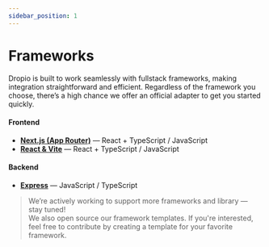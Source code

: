 ```yaml
---
sidebar_position: 1
---
```


# Frameworks
Dropio is built to work seamlessly with fullstack frameworks, making integration straightforward and efficient.  Regardless of the framework you choose, there’s a high chance we offer an official adapter to get you started quickly.


#### Frontend

- **[Next.js (App Router)](#)** — React + TypeScript / JavaScript
- **[React & Vite](#)** — React + TypeScript / JavaScript

#### Backend

- **[Express](#)** — JavaScript / TypeScript

> We’re actively working to support more frameworks and library — stay tuned!  
We also open source our framework templates. If you're interested, feel free to contribute by creating a template for your favorite framework.